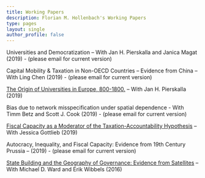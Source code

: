 ```yaml
---
title: Working Papers
description: Florian M. Hollenbach's Working Papers
type: pages
layout: single
author_profile: false
---
```


Universities and Democratization – With Jan H. Pierskalla and Janica Magat (2019) - (please email for current version)

Capital Mobility & Taxation in Non-OECD Countries – Evidence from China – With Ling Chen (2019) - (please email for current version)

[The Origin of Universities in Europe, 800-1800.](../papers/Hollenbach_Pierskalla_2019.pdf) – With Jan H. Pierskalla (2019)

Bias due to network misspecification under spatial dependence - With Timm Betz and Scott J. Cook (2019) - (please email for current version) 

[Fiscal Capacity as a Moderator of the Taxation-Accountability Hypothesis](../papers/Gottlieb_Hollenbach_2019.pdf) – With Jessica Gottlieb (2019)

Autocracy, Inequality, and Fiscal Capacity: Evidence from 19th Century Prussia – (2019) - (please email for current version)

[State Building and the Geography of Governance: Evidence from Satellites](../papers/Hollenbach_Ward_Wibbels_2016.pdf) – With Michael D. Ward and Erik Wibbels (2016)



